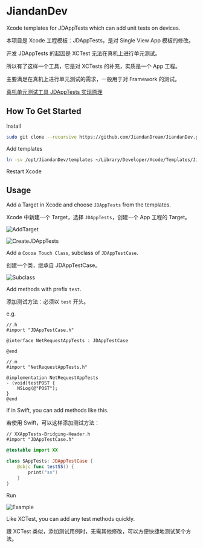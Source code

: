 # JiandanDev
Xcode templates for JDAppTests which can add unit tests on devices.

本项目是 Xcode 工程模板：JDAppTests，是对 Single View App 模板的修改。

开发 JDAppTests 的起因是 XCTest 无法在真机上进行单元测试。

所以有了这样一个工具，它是对 XCTests 的补充，实质是一个 App 工程。

主要满足在真机上进行单元测试的需求，一般用于对 Framework 的测试。

[真机单元测试工具 JDAppTests 实现原理](https://www.jianshu.com/p/a5cc2c2a0588)

## How To Get Started
Install
```sh
sudo git clone --recursive https://github.com/JiandanDream/JiandanDev.git /opt/JiandanDev
```

Add templates
```sh
ln -sv /opt/JiandanDev/templates ~/Library/Developer/Xcode/Templates/JiandanDev
```

Restart Xcode

## Usage
Add a Target in Xcode and choose `JDAppTests` from the templates.

Xcode 中新建一个 Target，选择 `JDAppTests`，创建一个 App 工程的 Target。

![AddTarget](https://ws4.sinaimg.cn/large/006tNc79gy1fqovyzo9auj30cq0bujsb.jpg)

![CreateJDAppTests](https://ws4.sinaimg.cn/large/006tNc79gy1fqovz8kmzqj30jp08swey.jpg)

Add a `Cocoa Touch Class`, subclass of `JDAppTestCase`.

创建一个类，继承自 JDAppTestCase。

![Subclass](https://ws2.sinaimg.cn/large/006tNc79gy1fqovwoln2gj30ka0emq3l.jpg)

Add methods with prefix `test`.

添加测试方法：必须以 `test` 开头。

e.g.
```objc
//.h
#import "JDAppTestCase.h"

@interface NetRequestAppTests : JDAppTestCase

@end

//.m
#import "NetRequestAppTests.h"

@implementation NetRequestAppTests
- (void)testPOST {
    NSLog(@"POST");
}
@end

```

If in Swift, you can add methods like this.

若使用 Swift，可以这样添加测试方法：

```objc
// XXAppTests-Bridging-Header.h
#import "JDAppTestCase.h"
```

```swift
@testable import XX

class SAppTests: JDAppTestCase {
    @objc func testSS() {
        print("ss")
    }
}
```

Run

![Example](https://ws3.sinaimg.cn/large/006tNc79gy1fqov2n91ing308w0hxgym.gif)

Like XCTest, you can add any test methods quickly.

跟 XCTest 类似，添加测试用例时，无需其他修改，可以方便快捷地测试某个方法。
